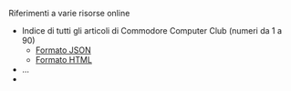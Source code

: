 Riferimenti a varie risorse online

- Indice di tutti gli articoli di Commodore Computer Club (numeri da 1 a 90)
    - [Formato JSON](https://github.com/jumpjack/c64_c128_legacy/blob/main/CCC-table.json)
    - [Formato HTML](https://jumpjack.github.io/c64_c128_legacy/CCC-table.html)
- ...
- 

